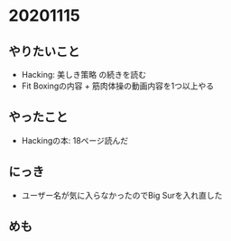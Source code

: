 # 20201115

## やりたいこと
* Hacking: 美しき策略 の続きを読む
* Fit Boxingの内容 + 筋肉体操の動画内容を1つ以上やる

## やったこと
* Hackingの本: 18ページ読んだ

## にっき
* ユーザー名が気に入らなかったのでBig Surを入れ直した

## めも
